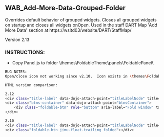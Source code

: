 ## WAB_Add-More-Data-Grouped-Folder
Overrides default behavior of grouped widgets.  Closes all grouped widgets on startup and closes all widgets onOpen. Used in the staff DART Map 'Add More Data' section at https://wsitd03/website/DART/StaffMap/ 

Version 2.13

### INSTRUCTIONS:
* Copy Panel.js to folder \themes\FoldableTheme\panels\FoldablePanel\

```bash
BUG NOTES:
Open/close icon not working since v2.10.  Icon exists in \themes\FoldableTheme\panels\FoldablePanel\images\ folder but is not rendered correctly by ESRI code.

HTML version comparison:

2.12
<div class="title-label" data-dojo-attach-point="titleLabelNode" title="Add ESRI Data" style="line-height: 30px;">Add ESRI Data</div>
<div class="btns-container" data-dojo-attach-point="btnsContainer">
	<div class="foldable-btn" role="button" aria-label="Fold window" tabindex="0"></div>
</div>

2.10
<div class="title-label" data-dojo-attach-point="titleLabelNode" title="Add ESRI Data" style="line-height: 30px;">Add ESRI Data</div>
<div class="foldable-btn jimu-float-trailing folded"></div>

```


